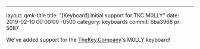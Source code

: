 ---
layout: qmk-title
title: "[Keyboard] Initial support for TKC M0LLY"
date: 2019-02-10 00:00:00 -0500
category: keyboards
commit: 6ba3968
pr: 5087

We've added support for the [TheKey.Company](https://thekey.company)'s M0LLY keyboard! 